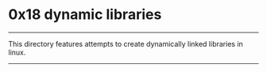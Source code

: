 # 0x18 dynamic libraries
------------------------------
This directory features attempts to create dynamically linked libraries in linux.

-----------
